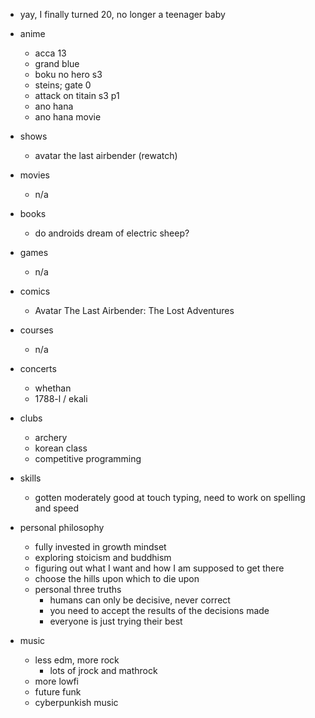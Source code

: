 - yay, I finally turned 20, no longer a teenager baby

- anime
    - acca 13
    - grand blue
    - boku no hero s3
    - steins; gate 0
    - attack on titain s3 p1
    - ano hana
    - ano hana movie
- shows
    - avatar the last airbender (rewatch)
- movies
    - n/a
- books
    - do androids dream of electric sheep? 
- games 
    - n/a
- comics
    - Avatar The Last Airbender: The Lost Adventures
- courses
    - n/a
- concerts
    - whethan
    - 1788-l / ekali
- clubs
    - archery
    - korean class
    - competitive programming
- skills
    - gotten moderately good at touch typing, need to work on spelling and speed
- personal philosophy
    - fully invested in growth mindset
    - exploring stoicism and buddhism
    - figuring out what I want and how I am supposed to get there
    - choose the hills upon which to die upon
    - personal three truths
        - humans can only be decisive, never correct
        - you need to accept the results of the decisions made
        - everyone is just trying their best
- music
    - less edm, more rock
        - lots of jrock and mathrock
    - more lowfi 
    - future funk 
    - cyberpunkish music 
